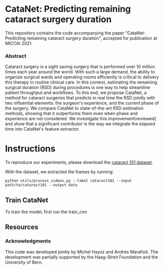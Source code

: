 # CataNet: Predicting remaining cataract surgery duration


This repository contains the code accompanying the paper "CataNet: Predicting remaining cataract surgery duration", accepted for publication at MICCAI 2021. 

### Abstract

Cataract surgery is a sight saving surgery that is performed over 10 million times each year around the world. With such a large demand, the ability to organize surgical wards and operating rooms efficiently is critical to delivery this therapy in routine clinical care. In this context, estimating the remaining surgical duration (RSD) during procedures is one way to help streamline patient throughput and workflows. To this end, we propose CataNet, a method for cataract surgeries that predicts in real time the RSD jointly with two influential elements: the surgeon's experience, and the current phase of the surgery. We compare CataNet to state-of-the-art RSD estimation methods, showing that it outperforms them even when phase and experience are not considered. We investigate this improvement\reviewed{ and show that a significant contributor is the way we integrate the elapsed time into CataNet's feature extractor.

# Instructions

To reproduce our experiments, please download the [cataract 101 dataset](http://ftp.itec.aau.at/datasets/ovid/cat-101/). 

With the dataset, we extracted the frames by running: 

``python utils/process_videos.py --label cataract101 --input path/to/cataract101 --output data``



## Train CataNet

To train the model, first run the train_cnn 



## Resources


### Acknowledgments

This code was developed jointly by Michel Hayoz and Andrés Marafioti. The development was partially supported by the Haag-Streit Foundation and the University of Bern.
